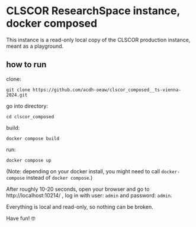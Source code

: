 
# CLSCOR ResearchSpace instance, docker composed

This instance is a read-only local copy of the CLSCOR production instance, meant as a playground.

## how to run

clone:
```
git clone https://github.com/acdh-oeaw/clscor_composed__ts-vienna-2024.git
```

go into directory:
```
cd clscor_composed
```

build: 
```
docker compose build
```

run:
```
docker compose up
```

(Note: depending on your docker install, you might need to call `docker-compose` instead of `docker
compose`.)

After roughly 10-20 seconds, open your browser and go to http://localhost:10214/ , log in with user:
`admin` and password: `admin`.

Everything is local and read-only, so nothing can be broken. 

Have fun! 🤓

